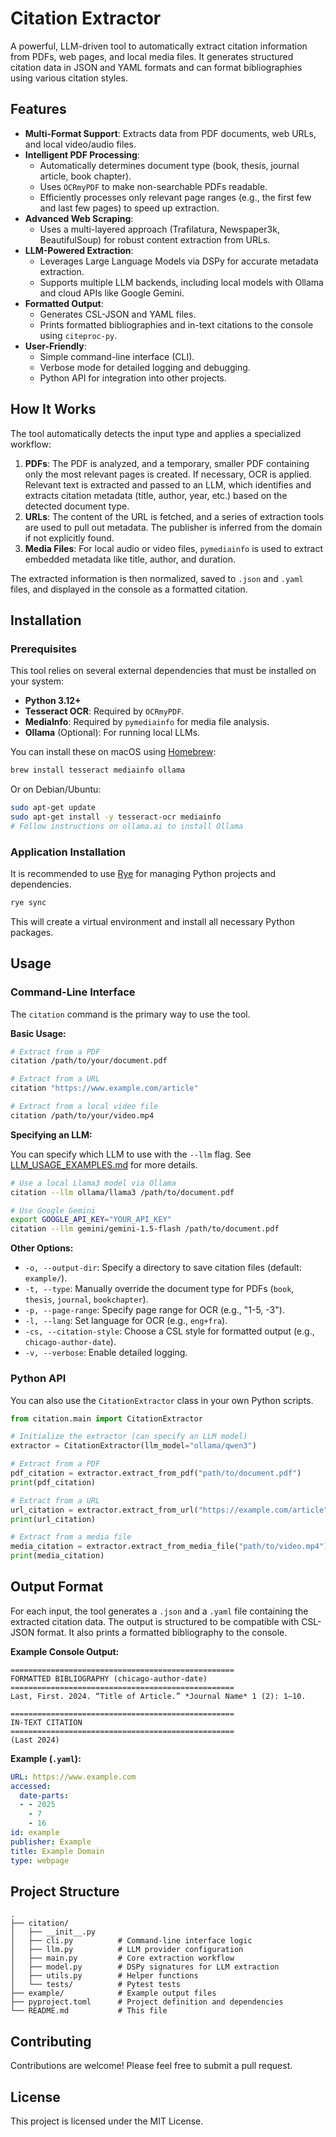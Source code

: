 # Citation Extractor

A powerful, LLM-driven tool to automatically extract citation information from PDFs, web pages, and local media files. It generates structured citation data in JSON and YAML formats and can format bibliographies using various citation styles.

## Features

-   **Multi-Format Support**: Extracts data from PDF documents, web URLs, and local video/audio files.
-   **Intelligent PDF Processing**:
    -   Automatically determines document type (book, thesis, journal article, book chapter).
    -   Uses `OCRmyPDF` to make non-searchable PDFs readable.
    -   Efficiently processes only relevant page ranges (e.g., the first few and last few pages) to speed up extraction.
-   **Advanced Web Scraping**:
    -   Uses a multi-layered approach (Trafilatura, Newspaper3k, BeautifulSoup) for robust content extraction from URLs.
-   **LLM-Powered Extraction**:
    -   Leverages Large Language Models via DSPy for accurate metadata extraction.
    -   Supports multiple LLM backends, including local models with Ollama and cloud APIs like Google Gemini.
-   **Formatted Output**:
    -   Generates CSL-JSON and YAML files.
    -   Prints formatted bibliographies and in-text citations to the console using `citeproc-py`.
-   **User-Friendly**:
    -   Simple command-line interface (CLI).
    -   Verbose mode for detailed logging and debugging.
    -   Python API for integration into other projects.

## How It Works

The tool automatically detects the input type and applies a specialized workflow:

1.  **PDFs**: The PDF is analyzed, and a temporary, smaller PDF containing only the most relevant pages is created. If necessary, OCR is applied. Relevant text is extracted and passed to an LLM, which identifies and extracts citation metadata (title, author, year, etc.) based on the detected document type.
2.  **URLs**: The content of the URL is fetched, and a series of extraction tools are used to pull out metadata. The publisher is inferred from the domain if not explicitly found.
3.  **Media Files**: For local audio or video files, `pymediainfo` is used to extract embedded metadata like title, author, and duration.

The extracted information is then normalized, saved to `.json` and `.yaml` files, and displayed in the console as a formatted citation.

## Installation

### Prerequisites

This tool relies on several external dependencies that must be installed on your system:

-   **Python 3.12+**
-   **Tesseract OCR**: Required by `OCRmyPDF`.
-   **MediaInfo**: Required by `pymediainfo` for media file analysis.
-   **Ollama** (Optional): For running local LLMs.

You can install these on macOS using [Homebrew](https://brew.sh/):

```bash
brew install tesseract mediainfo ollama
```

Or on Debian/Ubuntu:

```bash
sudo apt-get update
sudo apt-get install -y tesseract-ocr mediainfo
# Follow instructions on ollama.ai to install Ollama
```

### Application Installation

It is recommended to use [Rye](https://rye-up.com/) for managing Python projects and dependencies.

```bash
rye sync
```

This will create a virtual environment and install all necessary Python packages.

## Usage

### Command-Line Interface

The `citation` command is the primary way to use the tool.

**Basic Usage:**

```bash
# Extract from a PDF
citation /path/to/your/document.pdf

# Extract from a URL
citation "https://www.example.com/article"

# Extract from a local video file
citation /path/to/your/video.mp4
```

**Specifying an LLM:**

You can specify which LLM to use with the `--llm` flag. See [LLM_USAGE_EXAMPLES.md](LLM_USAGE_EXAMPLES.md) for more details.

```bash
# Use a local Llama3 model via Ollama
citation --llm ollama/llama3 /path/to/document.pdf

# Use Google Gemini
export GOOGLE_API_KEY="YOUR_API_KEY"
citation --llm gemini/gemini-1.5-flash /path/to/document.pdf
```

**Other Options:**

-   `-o, --output-dir`: Specify a directory to save citation files (default: `example/`).
-   `-t, --type`: Manually override the document type for PDFs (`book`, `thesis`, `journal`, `bookchapter`).
-   `-p, --page-range`: Specify page range for OCR (e.g., "1-5, -3").
-   `-l, --lang`: Set language for OCR (e.g., `eng+fra`).
-   `-cs, --citation-style`: Choose a CSL style for formatted output (e.g., `chicago-author-date`).
-   `-v, --verbose`: Enable detailed logging.

### Python API

You can also use the `CitationExtractor` class in your own Python scripts.

```python
from citation.main import CitationExtractor

# Initialize the extractor (can specify an LLM model)
extractor = CitationExtractor(llm_model="ollama/qwen3")

# Extract from a PDF
pdf_citation = extractor.extract_from_pdf("path/to/document.pdf")
print(pdf_citation)

# Extract from a URL
url_citation = extractor.extract_from_url("https://example.com/article")
print(url_citation)

# Extract from a media file
media_citation = extractor.extract_from_media_file("path/to/video.mp4")
print(media_citation)
```

## Output Format

For each input, the tool generates a `.json` and a `.yaml` file containing the extracted citation data. The output is structured to be compatible with CSL-JSON format. It also prints a formatted bibliography to the console.

**Example Console Output:**

```
==================================================
FORMATTED BIBLIOGRAPHY (chicago-author-date)
==================================================
Last, First. 2024. “Title of Article.” *Journal Name* 1 (2): 1–10.

==================================================
IN-TEXT CITATION
==================================================
(Last 2024)
```

**Example (`.yaml`):**

```yaml
URL: https://www.example.com
accessed:
  date-parts:
  - - 2025
    - 7
    - 16
id: example
publisher: Example
title: Example Domain
type: webpage
```

## Project Structure

```
.
├── citation/
│   ├── __init__.py
│   ├── cli.py          # Command-line interface logic
│   ├── llm.py          # LLM provider configuration
│   ├── main.py         # Core extraction workflow
│   ├── model.py        # DSPy signatures for LLM extraction
│   ├── utils.py        # Helper functions
│   └── tests/          # Pytest tests
├── example/            # Example output files
├── pyproject.toml      # Project definition and dependencies
└── README.md           # This file
```

## Contributing

Contributions are welcome! Please feel free to submit a pull request.

## License

This project is licensed under the MIT License.
